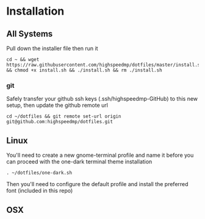 # Installation

## All Systems
Pull down the installer file then run it 
```
cd ~ && wget https://raw.githubusercontent.com/highspeedmp/dotfiles/master/install.sh && chmod +x install.sh && ./install.sh && rm ./install.sh
```
### git
Safely transfer your github ssh keys (.ssh/highspeedmp-GitHub) to this new setup, then update the github remote url
```
cd ~/dotfiles && git remote set-url origin git@github.com:highspeedmp/dotfiles.git
```

## Linux 
You'll need to create a new gnome-terminal profile and name it before you can proceed with the one-dark terminal theme installation
```
. ~/dotfiles/one-dark.sh
```
Then you'll need to configure the default profile and install the preferred font (included in this repo)

## OSX
